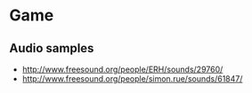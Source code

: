 # Game

## Audio samples

* http://www.freesound.org/people/ERH/sounds/29760/
* http://www.freesound.org/people/simon.rue/sounds/61847/